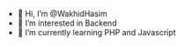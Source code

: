 - 👋 Hi, I’m @WakhidHasim
- 👀 I’m interested in Backend
- 🌱 I’m currently learning PHP and Javascript
<!-- - 💞️ I’m looking to collaborate on ...
- 📫 How to reach me ... -->

<!---
WakhidHasim/WakhidHasim is a ✨ special ✨ repository because its `README.md` (this file) appears on your GitHub profile.
You can click the Preview link to take a look at your changes.
--->
